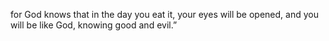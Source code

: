 for God knows that in the day you eat it, your eyes will be opened, and you will be like God, knowing good and evil.”